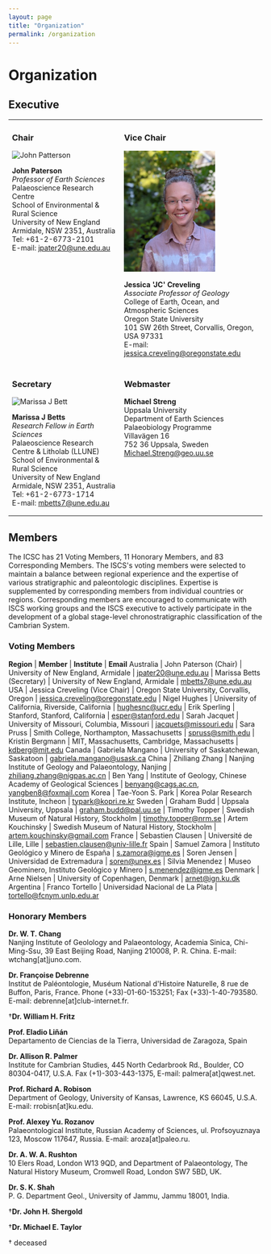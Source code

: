```yaml
---
layout: page
title: "Organization"
permalink: /organization
---
```


# Organization

## Executive

<style>
    table.layout td {
        vertical-align: top;
    }
</style>
<table class="layout">
    <tr>
        <td>
            <h3>Chair</h3>
            <img src="images/person-paterson.jpg" alt="John Patterson" />  
            <p>
                <strong>John Paterson</strong><br />
                <em>Professor of Earth Sciences</em><br />
                Palaeoscience Research Centre<br />
                School of Environmental & Rural Science<br />
                University of New England<br />
                Armidale, NSW 2351, Australia<br />
                Tel: +61-2-6773-2101<br />
                E-mail: <a href="jpater20@une.edu.au">jpater20@une.edu.au</a>
            </p>
        </td>
        <td>
            <h3>Vice Chair</h3>
            <img src="images/person-creveling.jpg" alt="Jessica Creveling" />  
            <p>
                <strong>Jessica 'JC' Creveling</strong><br />
                <em>Associate Professor of Geology</em><br />
                College of Earth, Ocean, and Atmospheric Sciences<br />
                Oregon State University<br />
                101 SW 26th Street, Corvallis, Oregon, USA 97331<br />
                E-mail: <a href="jessica.creveling@oregonstate.edu">jessica.creveling@oregonstate.edu</a>
            </p>
        </td>
    </tr>
    <tr>
        <td>
            <h3>Secretary</h3>
            <img src="images/person-betts.jpg" alt="Marissa J Bett" />  
            <p>
                <strong>Marissa J Betts</strong><br />
                <em>Research Fellow in Earth Sciences</em><br />
                Palaeoscience Research Centre & Litholab (LLUNE)<br />
                School of Environmental & Rural Science<br />
                University of New England<br />
                Armidale, NSW 2351, Australia<br />
                Tel: +61-2-6773-1714<br />
                E-mail: <a href="mbetts7@une.edu.au">mbetts7@une.edu.au</a>  
            </p>
        </td>
        <td>
            <p>        
                <h3>Webmaster</h3>
                <strong>Michael Streng</strong><br />
                Uppsala University<br />
                Department of Earth Sciences<br />
                Palaeobiology Programme<br />
                Villavägen 16<br />
                752 36 Uppsala, Sweden<br />
                <a href="Michael.Streng@geo.uu.se">Michael.Streng@geo.uu.se</a>
            </p>
        </td>
    </tr>
</table>


## Members

The ICSC has 21 Voting Members, 11 Honorary Members, and 83 Corresponding Members. The ISCS's voting members were selected to maintain a balance between regional experience and the expertise of various stratigraphic and paleontologic disciplines. Expertise is supplemented by corresponding members from individual countries or regions. Corresponding members are encouraged to communicate with ISCS working groups and the ISCS executive to actively participate in the development of a global stage-level chronostratigraphic classification of the Cambrian System.

### Voting Members

**Region** | **Member** | **Institute** | **Email**
Australia | John Paterson (Chair) | University of New England, Armidale | <jpater20@une.edu.au>
 | Marissa Betts (Secretary) | University of New England, Armidale | <mbetts7@une.edu.au>
USA | Jessica Creveling (Vice Chair) | Oregon State University, Corvallis, Oregon | <jessica.creveling@oregonstate.edu>
 | Nigel Hughes | University of California, Riverside, California | <hughesnc@ucr.edu>
 | Erik Sperling | Stanford, Stanford, California | <esper@stanford.edu>
 | Sarah Jacquet | University of Missouri, Columbia, Missouri | <jacquets@missouri.edu>
 | Sara Pruss | Smith College, Northampton, Massachusetts | <spruss@smith.edu>
 | Kristin Bergmann | MIT, Massachusetts, Cambridge, Massachusetts | <kdberg@mit.edu>
Canada | Gabriela Mangano | University of Saskatchewan, Saskatoon | <gabriela.mangano@usask.ca>
China | Zhiliang Zhang | Nanjing Institute of Geology and Palaeontology, Nanjing | <zhiliang.zhang@nigpas.ac.cn>
 | Ben Yang | Institute of Geology, Chinese Academy of Geological Sciences | <benyang@cags.ac.cn>, <yangben8@foxmail.com>
Korea | Tae-Yoon S. Park | Korea Polar Research Institute, Incheon | <typark@kopri.re.kr>
Sweden | Graham Budd | Uppsala University, Uppsala | <graham.budd@pal.uu.se>
 | Timothy Topper | Swedish Museum of Natural History, Stockholm | <timothy.topper@nrm.se>
 | Artem Kouchinsky | Swedish Museum of Natural History, Stockholm | <artem.kouchinsky@gmail.com>
France | Sebastien Clausen | Université de Lille, Lille | <sebastien.clausen@univ-lille.fr>
Spain | Samuel Zamora | Instituto Geológico y Minero de España | <s.zamora@igme.es>
 | Soren Jensen | Universidad de Extremadura | <soren@unex.es>
 | Silvia Menendez | Museo Geominero, Instituto Geológico y Minero | <s.menendez@igme.es>
Denmark | Arne Nielsen | University of Copenhagen, Denmark | <arnet@ign.ku.dk>
Argentina | Franco Tortello | Universidad Nacional de La Plata | <tortello@fcnym.unlp.edu.ar>


### Honorary Members
 
**Dr. W. T. Chang**  
Nanjing Institute of Geolology and Palaeontology, Academia Sinica, Chi-Ming-Ssu, 39 East Beijing Road, Nanjing 210008, P. R. China. E-mail: wtchang[at]juno.com.

**Dr. Françoise Debrenne**  
Institut de Paléontologie, Muséum National d'Histoire Naturelle, 8 rue de Buffon, Paris, France. Phone (+33)-01-60-153251; Fax (+33)-1-40-793580. E-mail: debrenne[at]club-internet.fr.

†**Dr. William H. Fritz**  

**Prof. Eladio Liñán**  
Departamento de Ciencias de la Tierra, Universidad de Zaragoza, Spain

**Dr. Allison R. Palmer**  
Institute for Cambrian Studies, 445 North Cedarbrook Rd., Boulder, CO 80304-0417, U.S.A. Fax (+1)-303-443-1375, E-mail: palmera[at]qwest.net.

**Prof. Richard A. Robison**  
Department of Geology, University of Kansas, Lawrence, KS 66045, U.S.A.
E-mail: rrobisn[at]ku.edu.

**Prof. Alexey Yu. Rozanov**  
Palaeontological Institute, Russian Academy of Sciences, ul. Profsoyuznaya 123, Moscow 117647, Russia. E-mail: aroza[at]paleo.ru.

**Dr. A. W. A. Rushton**  
10 Elers Road, London W13 9QD, and Department of Palaeontology, The Natural History Museum, Cromwell Road, London SW7 5BD, UK.

**Dr. S. K. Shah**  
P. G. Department Geol., University of Jammu, Jammu 18001, India.

†**Dr. John H. Shergold**  

†**Dr. Michael E. Taylor**  
 
† deceased
 
